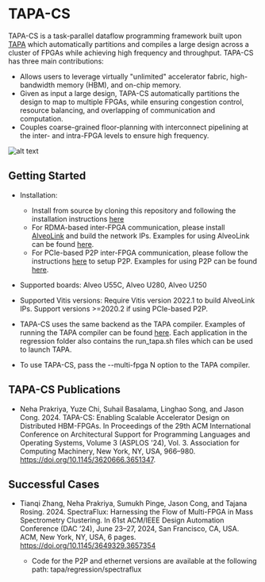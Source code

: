 # TAPA-CS

TAPA-CS is a task-parallel dataflow programming framework built upon [TAPA](https://tapa.readthedocs.io/en/release/) which automatically partitions and compiles a large design across a cluster of FPGAs while achieving high frequency and throughput. TAPA-CS has three main contributions:
- Allows users to leverage virtually "unlimited" accelerator fabric, high-bandwidth memory (HBM), and on-chip memory.
- Given as input a large design, TAPA-CS automatically partitions the design to map to multiple FPGAs, while ensuring congestion control, resource balancing, and overlapping of communication and computation.
- Couples coarse-grained floor-planning with interconnect pipelining at the inter- and intra-FPGA levels to ensure high frequency.

  
![alt text](https://github.com/nehaprakriya/tapa/blob/main/tapa-cs-github.png)

## Getting Started

+ Installation:
  - Install from source by cloning this repository and following the installation instructions [here](https://tapa.readthedocs.io/en/release/installation.html)
  - For RDMA-based inter-FPGA communication, please install [AlveoLink](https://github.com/Xilinx/AlveoLink/tree/main) and build the network IPs. Examples for using AlveoLink can be found [here](https://github.com/Xilinx/AlveoLink/tree/main/examples/network/roce_v2/generator_collector).
  - For PCIe-based P2P inter-FPGA communication, please follow the instructions [here](https://xilinx.github.io/XRT/master/html/p2p.html) to setup P2P. Examples for using P2P can be found [here](https://github.com/Xilinx/Vitis_Accel_Examples/tree/main/host_xrt/p2p_fpga2fpga_xrt).

+ Supported boards: Alveo U55C, Alveo U280, Alveo U250
+ Supported Vitis versions: Require Vitis version 2022.1 to build AlveoLink IPs. Support versions >=2020.2 if using PCIe-based P2P.
+ TAPA-CS uses the same backend as the TAPA compiler. Examples of running the TAPA compiler can be found [here](https://tapa.readthedocs.io/en/release/getting_started.html#). Each application in the regression folder also contains the run_tapa.sh files which can be used to launch TAPA. 
+ To use TAPA-CS, pass the --multi-fpga N option to the TAPA compiler. 


## TAPA-CS Publications
+ Neha Prakriya, Yuze Chi, Suhail Basalama, Linghao Song, and Jason Cong. 2024. TAPA-CS: Enabling Scalable Accelerator Design on Distributed HBM-FPGAs. In Proceedings of the 29th ACM International Conference on Architectural Support for Programming Languages and Operating Systems, Volume 3 (ASPLOS '24), Vol. 3. Association for Computing Machinery, New York, NY, USA, 966–980. https://doi.org/10.1145/3620666.3651347.

## Successful Cases
+ Tianqi Zhang, Neha Prakriya, Sumukh Pinge, Jason Cong, and Tajana Rosing. 2024. SpectraFlux: Harnessing the Flow of Multi-FPGA in Mass Spectrometry Clustering. In 61st ACM/IEEE Design Automation Conference (DAC ’24), June 23–27, 2024, San Francisco, CA, USA. ACM, New York, NY, USA, 6 pages. https://doi.org/10.1145/3649329.3657354
  
    - Code for the P2P and ethernet versions are available at the following path: tapa/regression/spectraflux


